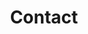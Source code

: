 ---
page_icon: contact
page_id: contact
page_stylesheet: contact
title: Contact
_fieldset: contact
_template: contact
background_color: '#FFFFFF'
vertical_position: center
horizontal_position: center
artwork: '{{ _site_root }}assets/img/school.jpg'
---